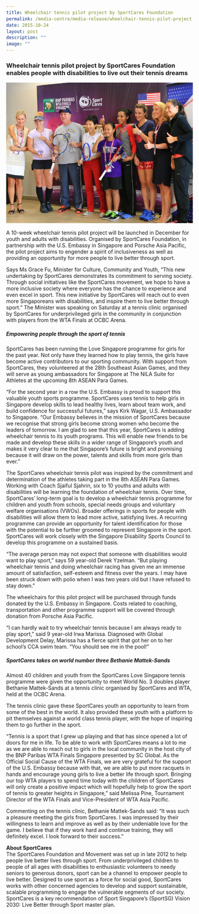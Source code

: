 ```yaml
---
title: Wheelchair tennis pilot project by SportCares Foundation
permalink: /media-centre/media-release/wheelchair-tennis-pilot-project-by-sportcares-foundation/
date: 2015-10-24
layout: post
description: ""
image: ""
---
```

### **Wheelchair tennis pilot project by SportCares Foundation enables people with disabilities to live out their tennis dreams**

![](/images/Media%20Centre/Media%20Release/2015/October/Wheelchair%20tennis%20pilot%20project%20by%20SportCares%20Foundation.jpeg)

A 10-week wheelchair tennis pilot project will be launched in December for youth and adults with disabilities. Organised by SportCares Foundation, in partnership with the U.S. Embassy in Singapore and Porsche Asia Pacific, the pilot project aims to engender a spirit of inclusiveness as well as providing an opportunity for more people to live better through sport.

Says Ms Grace Fu, Minister for Culture, Community and Youth, “This new undertaking by SportCares demonstrates its commitment to serving society. Through social initiatives like the SportCares movement, we hope to have a more inclusive society where everyone has the chance to experience and even excel in sport. This new initiative by SportCares will reach out to even more Singaporeans with disabilities, and inspire them to live better through sport.” The Minister was speaking on Saturday at a tennis clinic organised by SportCares for underprivileged girls in the community in conjunction with players from the WTA Finals at OCBC Arena.

##### **Empowering people through the sport of tennis**

SportCares has been running the Love Singapore programme for girls for the past year. Not only have they learned how to play tennis, the girls have become active contributors to our sporting community. With support from SportCares, they volunteered at the 28th Southeast Asian Games, and they will serve as young ambassadors for Singapore at The NILA Suite for Athletes at the upcoming 8th ASEAN Para Games.

“For the second year in a row the U.S. Embassy is proud to support this valuable youth sports programme. SportCares uses tennis to help girls in Singapore develop skills to lead healthy lives, learn about team work, and build confidence for successful futures,” says Kirk Wagar, U.S. Ambassador to Singapore. “Our Embassy believes in the mission of SportCares because we recognise that strong girls become strong women who become the leaders of tomorrow. I am glad to see that this year, SportCares is adding wheelchair tennis to its youth programs. This will enable new friends to be made and develop these skills in a wider range of Singapore’s youth and makes it very clear to me that Singapore’s future is bright and promising because it will draw on the power, talents and skills from more girls than ever.”

The SportCares wheelchair tennis pilot was inspired by the commitment and determination of the athletes taking part in the 8th ASEAN Para Games. Working with Coach Sjaiful Sjahrin, six to 10 youths and adults with disabilities will be learning the foundation of wheelchair tennis. Over time, SportCares’ long-term goal is to develop a wheelchair tennis programme for children and youth from schools, special needs groups and voluntary welfare organisations (VWOs). Broader offerings in sports for people with disabilities will allow them to lead more active, satisfying lives. A recurring programme can provide an opportunity for talent identification for those with the potential to be further groomed to represent Singapore in the sport. SportCares will work closely with the Singapore Disability Sports Council to develop this programme on a sustained basis.

“The average person may not expect that someone with disabilities would want to play sport,” says 59 year-old Derek Yzelman. “But playing wheelchair tennis and doing wheelchair racing has given me an immense amount of satisfaction, self-esteem and fitness over the years. I may have been struck down with polio when I was two years old but I have refused to stay down.”

The wheelchairs for this pilot project will be purchased through funds donated by the U.S. Embassy in Singapore. Costs related to coaching, transportation and other programme support will be covered through donation from Porsche Asia Pacific.

“I can hardly wait to try wheelchair tennis because I am always ready to play sport,” said 9 year-old Irwa Marissa. Diagnosed with Global Development Delay, Marissa has a fierce spirit that got her on to her school’s CCA swim team. “You should see me in the pool!”

##### **SportCares takes on world number three Bethanie Mattek-Sands**

Almost 40 children and youth from the SportCares Love Singapore tennis programme were given the opportunity to meet World No. 3 doubles player Bethanie Mattek-Sands at a tennis clinic organised by SportCares and WTA, held at the OCBC Arena.

The tennis clinic gave these SportCares youth an opportunity to learn from some of the best in the world. It also provided these youth with a platform to pit themselves against a world class tennis player, with the hope of inspiring them to go further in the sport.

“Tennis is a sport that I grew up playing and that has since opened a lot of doors for me in life. To be able to work with SportCares means a lot to me as we are able to reach out to girls in the local community in the host city of the BNP Paribas WTA Finals Singapore presented by SC Global. As the Official Social Cause of the WTA Finals, we are very grateful for the support of the U.S. Embassy because with that, we are able to put more racquets in hands and encourage young girls to live a better life through sport. Bringing our top WTA players to spend time today with the children of SportCares will only create a positive impact which will hopefully help to grow the sport of tennis to greater heights in Singapore,” said Melissa Pine, Tournament Director of the WTA Finals and Vice-President of WTA Asia Pacific.

Commenting on the tennis clinic, Bethanie Mattek-Sands said: “It was such a pleasure meeting the girls from SportCares. I was impressed by their willingness to learn and improve as well as by their undeniable love for the game. I believe that if they work hard and continue training, they will definitely excel. I look forward to their success.”

**About SportCares**
<br>
The SportCares Foundation and Movement was set up in late 2012 to help people live better lives through sport. From underprivileged children to people of all ages with disabilities to enthusiastic volunteers to needy seniors to generous donors, sport can be a channel to empower people to live better. Designed to use sport as a force for social good, SportCares works with other concerned agencies to develop and support sustainable, scalable programming to engage the vulnerable segments of our society. SportCares is a key recommendation of Sport Singapore’s (SportSG) Vision 2030: Live Better through Sport master plan.